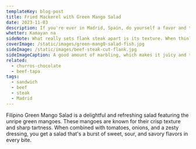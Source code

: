 ```yaml
---
templateKey: blog-post
title: Fried Mackerel with Green Mango Salad
date: 2023-11-03
description: If you're ever in Madrid, Spain, do yourself a favor and try these sandwiches. You will never be disappointed.
whetter: Kamayan na
sideNote: What really sets flank steak apart is its texture. When thinly sliced against the grain, the resulting pieces of beef are tender and easy to bite into. This is important for a sandwich like the Pepito de Ternera, where you want the beef to be the star of the show and not an overwhelming challenge to eat.
coverImage: /static/images/green-mang0-salad-fish.jpg
sideImage: /static/images/beef-steak-cut-flank.jpg
sideImageCaption: A good amount of marbling, which makes it juicy and tender when cooked properly
related: 
  - churros-chocolate
  - beef-tapa
tags:
  - sandwich
  - beef
  - steak
  - Madrid
---
```


Filipino Green Mango Salad is a delightful and refreshing salad featuring the unripe green mangoes. These mangoes are known for their crisp texture and sharp tartness. When combined with tomatoes, onions, and a zesty dressing, you get a salad that's a burst of sweet, sour, and savory flavors in every bite.
